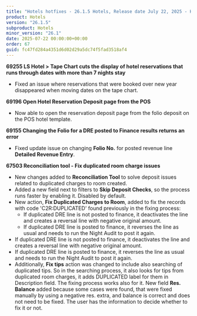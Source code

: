 ```yaml
---
title: "Hotels hotfixes - 26.1.5 Hotels, Release date July 22, 2025 - Hotfixes"
product: Hotels
version: "26.1.5"
subproduct: Hotels
minor_version: "26.1"
date: 2025-07-22 00:00:00+00:00
order: 67
guid: fc47fd284a4351d6d02d29a5dc74f5fad3518af4
---
```


<strong>69255 LS Hotel > Tape Chart cuts the display of hotel reservations that runs through dates with more than 7 nights stay</strong>
<ul><li>Fixed an issue where reservations that were booked over new year disappeared when moving dates on the tape chart.</li></ul>
<strong>69196 Open Hotel Reservation Deposit page from the POS</strong>
<ul><li>Now able to open the reservation deposit page from the folio deposit on the POS hotel template.</li></ul>
<strong>69155 Changing the Folio for a DRE posted to Finance results returns an error</strong>
<ul><li>Fixed update issue on changing <b>Folio No.</b> for posted revenue line <b>Detailed Revenue Entry</b>.</li></ul>
<strong>67503 Reconciliation tool - Fix duplicated room charge issues</strong>
<ul><li>New changes added to <b>Reconciliation Tool</b> to solve deposit issues related to duplicated charges to room created.</li><li>Added a new field next to filters to <b>Skip Deposit Checks</b>, so the process  runs faster by enabling it. Disabled by default.</li><li>New action, <b>Fix Duplicated Charges to Room</b>, added to fix the records with code 'C2R:DUPLICATED' found previously in the fixing process:<ul><li>If duplicated DRE line is not posted to finance, it deactivates the line and creates a reversal line with negative original amount.</li><li>If duplicated DRE line is posted to finance, it reverses the line as usual and needs to run the Night Audit to post it again.</li></ul></li><li>If duplicated DRE line is not posted to finance, it deactivates the line and creates a reversal line with negative original amount.</li><li>If duplicated DRE line is posted to finance, it reverses the line as usual and needs to run the Night Audit to post it again.</li><li>Additionally, <b>Fix tips</b> action was changed to include also searching of duplicated tips. So in the searching process, it also looks for tips from duplicated room charges, it adds DUPLICATED label for them in Description field. The fixing process works also for it. New field <b>Res. Balance</b> added because some cases were found, that were fixed manually by using a negative res. extra, and balance is correct and does not need to be fixed. The user has the information to decide whether to fix it or not.</li></ul>
